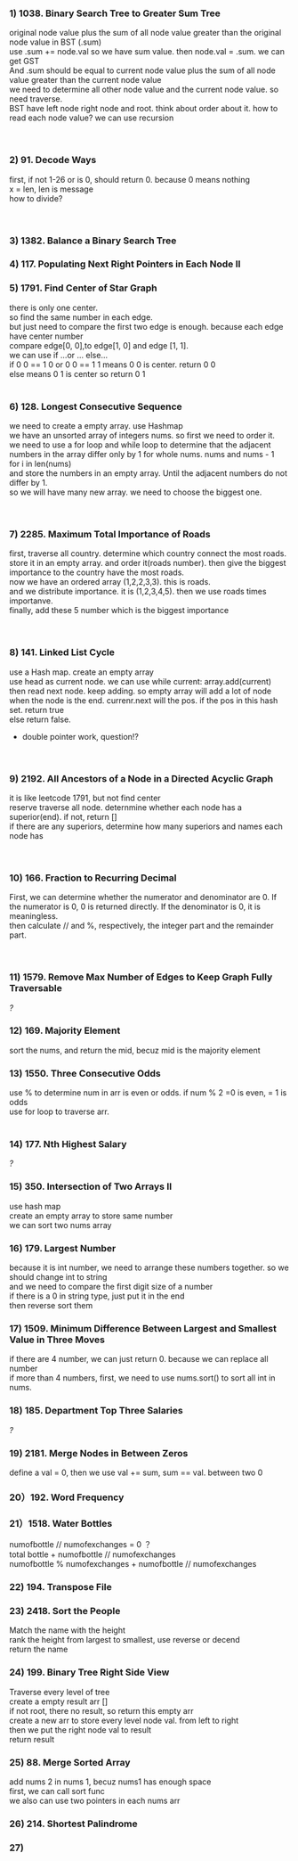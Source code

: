 ### 1) 1038. Binary Search Tree to Greater Sum Tree
original node value plus the sum of all node value greater than the original node value in BST (.sum) <br>
use .sum += node.val so we have sum value.  then node.val = .sum. we can get GST <br>
And .sum should be equal to current node value plus the sum of all node value greater than the current node value <br>
we need to determine all other node value and the current node value. so need traverse. <br>
BST have left node right node and root. think about order about it. how to read each node value? we can use recursion <br>
<br><br>

### 2) 91. Decode Ways
first, if not 1-26 or is 0, should return 0. because 0 means nothing <br>
x = len, len is message <br>
how to divide? <br>
<br><br>

### 3) 1382. Balance a Binary Search Tree


### 4) 117. Populating Next Right Pointers in Each Node II



### 5) 1791. Find Center of Star Graph
there is only one center. <br>
so find the same number in each edge. <br>
but just need to compare the first two edge is enough. because each edge have center number <br>
compare edge[0, 0],to edge[1, 0] and edge [1, 1]. <br>
we can use if ...or ...    else... <br>
if 0 0 == 1 0 or 0 0 == 1 1 means 0 0 is center. return 0 0 <br>
else means 0 1 is center so return 0 1
<br><br>

### 6) 128. Longest Consecutive Sequence
we need to create a empty array. use Hashmap <br>
we have an unsorted array of integers nums. so first we need to order it. <br>
we need to use a for loop and while loop to determine that the adjacent numbers in the array differ only by 1 for whole nums. nums and nums - 1 <br>
for i in len(nums) <br>
and store the numbers in an empty array. Until the adjacent numbers do not differ by 1. <br>
so we will have many new array. we need to choose the biggest one. <br>
<br><br>

### 7) 2285. Maximum Total Importance of Roads
first, traverse all country. determine which country connect the most roads. <br>
store it in an empty array. and order it(roads number). then give the biggest importance to the country have the most roads. <br>
now we have an ordered array (1,2,2,3,3). this is roads. <br>
and we distribute importance. it is (1,2,3,4,5). then we use roads times importanve. <br>
finally, add these 5 number which is the biggest importance <br>
<br><br>

### 8) 141. Linked List Cycle
use a Hash map. create an empty array <br>
use head as current node. we can use while current:    array.add(current) <br>
then read next node. keep adding. so empty array will add a lot of node <br>
when the node is the end. currenr.next will the pos. if the pos in this hash set. return true <br>
else return false. <br>
* double pointer work, question!? <br>
<br><br>

### 9) 2192. All Ancestors of a Node in a Directed Acyclic Graph
it is like leetcode 1791, but not find center <br>
reserve traverse all node. deternmine whether each node has a superior(end). if not, return [] <br>
if there are any superiors, determine how many superiors and names each node has <br>
<br><br>

### 10) 166. Fraction to Recurring Decimal
First, we can determine whether the numerator and denominator are 0. If the numerator is 0, 0 is returned directly. If the denominator is 0, it is meaningless. <br>
then calculate // and %, respectively, the integer part and the remainder part. <br>
<br><br>

### 11) 1579. Remove Max Number of Edges to Keep Graph Fully Traversable
*?*


### 12) 169. Majority Element
sort the nums, and return the mid, becuz mid is the majority element <br>



### 13) 1550. Three Consecutive Odds
use % to determine num in arr is even or odds. if num % 2 =0 is even, = 1 is odds <br>
use for loop to traverse arr. <br>
<br>

### 14) 177. Nth Highest Salary
*?*

### 15) 350. Intersection of Two Arrays II
use hash map<br>
create an empty array to store same number <br>
we can sort two nums array <br>


### 16) 179. Largest Number
because it is int number, we need to arrange these numbers together. so we should change int to string <br>
and we need to compare the first digit size of a number <br>
if there is a 0 in string type, just put it in the end <br>
then reverse sort them <br>


### 17) 1509. Minimum Difference Between Largest and Smallest Value in Three Moves
if there are 4 number, we can just return 0. because we can replace all number<br>
if more than 4 numbers, first, we need to use nums.sort() to sort all int in nums. <br>


### 18) 185. Department Top Three Salaries
*?*

### 19) 2181. Merge Nodes in Between Zeros
define a val = 0, then we use val += sum, sum == val. between two 0 <br>


### 20）192. Word Frequency


### 21）1518. Water Bottles
numofbottle // numofexchanges = 0 ？ <br>
total bottle + numofbottle // numofexchanges <br>
numofbottle % numofexchanges + numofbottle // numofexchanges <br>

### 22) 194. Transpose File


### 23) 2418. Sort the People
Match the name with the height <br>
rank the height from largest to smallest, use reverse or decend <br>
return the name <br>

### 24) 199. Binary Tree Right Side View
Traverse every level of tree <br>
create a empty result arr [] <br>
if not root, there no result, so return this empty arr <br>
create a new arr to store every level node val. from left to right <br>
then we put the right node val to result<br>
return result <br>

### 25) 88. Merge Sorted Array
add nums 2 in nums 1, becuz nums1 has enough space <br>
first, we can call sort func<br>
we also can use two pointers in each nums arr <br>


### 26) 214. Shortest Palindrome


### 27) 












